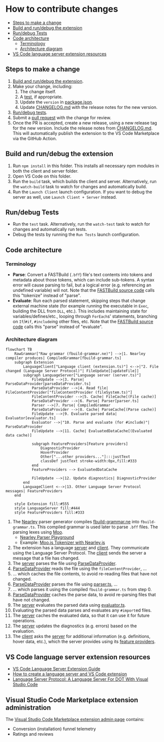# How to contribute changes

* [Steps to make a change](#steps-to-make-a-change)
* [Build and run/debug the extension](#build-and-rundebug-the-extension)
* [Run/debug Tests](#rundebug-tests)
* [Code architecture](#code-architecture)
  * [Terminology](#terminology)
  * [Architecture diagram](#architecture-diagram)
* [VS Code language server extension resources](#vs-code-language-server-extension-resources)

## Steps to make a change

1. [Build and run/debug the extension](#build-and-rundebug-the-extension).
2. Make your change, including:
    1. The change itself.
    2. A [test](server/src/test), if appropriate.
    3. Update the `version` in [package.json](package.json).
    4. Update [CHANGELOG.md](CHANGELOG.md) with the release notes for the new version.
3. [Run/debug tests](#rundebug-tests).
4. Submit a [pull request](https://github.com/harrisont/fastbuild-vscode/pulls) with the change for review.
5. Once the PR is accepted, create a new release, using a new release tag for the new version. Include the release notes from [CHANGELOG.md](CHANGELOG.md). This will automatically publish the extension to the VS Code Marketplace via the GitHub Action.

## Build and run/debug the extension

1. Run `npm install` in this folder. This installs all necessary npm modules in both the client and server folder.
2. Open VS Code on this folder.
3. Run the `build` task, which builds the client and server. Alternatively, run the `watch-build` task to watch for changes and automatically build.
4. Run the `Launch Client` launch configuration. If you want to debug the server as well, use `Launch Client + Server` instead.

## Run/debug Tests

* Run the `test` task. Alternatively, run the `watch-test` task to watch for changes and automatically run tests.
* Debug the tests by running the `Run Tests` launch configuration.

## Code architecture

### Terminology

* **Parse**:  Convert a FASTBuild (`.bff`) file's text contents into tokens and metadata about those tokens, which can include sub-tokens. A syntax error will cause parsing to fail, but a logical error (e.g. referencing an undefined variable) will not. Note that the [FASTBuild source code](https://github.com/fastbuild/fastbuild) calls this "tokenize" instead of "parse".
* **Evaluate**: Run each parsed statement, skipping steps that change external machine state (for example running the executable in `Exec`, building the DLL from `DLL`, etc.). This includes maintaining state for variables/defines/etc., looping through `ForEach`s' statements, branching on `If`/`#if`, `#include`ing other files, etc.  Note that the [FASTBuild source code](https://github.com/fastbuild/fastbuild) calls this "parse" instead of "evaluate".

### Architecture diagram

```mermaid
flowchart TB
    RawGrammar["Raw grammar (fbuild-grammar.ne)"] -->|1. Nearley compiler produces| CompiledGrammar[fbuild-grammar.ts]
    subgraph Extension
        LanguageClient["Language client (extension.ts)"] <-->|"2. File changed (Language Server Protocol)"| FileUpdate[[updateFile]]
        subgraph LanguageServer["Language server (server.ts)"]
            FileUpdate -->|3. Parse| ParseDataProvider[parseDataProvider.ts]
            ParseDataProvider -->|4. Read file| FileContentProvider["fileContentProvider (fileSystem.ts)"]
            FileContentProvider -->|5. Cache| FileCache[(File cache)]
            ParseDataProvider -->|6. Parse| Parser[parser.ts]
            Parser -->|7. Parse| CompiledGrammar
            ParseDataProvider -->|8. Cache| ParseCache[(Parse cache)]
            FileUpdate -->|9. Evaluate parsed data| Evaluator[evaluator.ts]
            Evaluator -->|"10. Parse and evaluate (for #include)"| ParseDataProvider
            FileUpdate -->|11. Cache| EvaluatedDataCache[(Evaluated data cache)]

            subgraph FeatureProviders[Feature providers]
                DiagnosticProvider
                HoverProvider
                Other["...other providers..."]:::justText
                classDef justText stroke-width:0px,fill:#333
            end
            FeatureProviders --> EvaluatedDataCache

            FileUpdate -->|12. Update diagnostics| DiagnosticProvider
        end
        LanguageClient <-->|13. Other Language Server Protocol messages| FeatureProviders
    end

    style Extension fill:#555
    style LanguageServer fill:#444
    style FeatureProviders fill:#333
```

1. The [Nearley](https://nearley.js.org/) parser generator compiles [fbuild-grammar.ne](server/src/fbuild-grammar.ne) into `fbuild-grammar.ts`. This compiled grammar is used later to parse `.bff` files. The parsing lexes using [Moo](https://github.com/no-context/moo).
   * [Nearley Parser Playground](https://omrelli.ug/nearley-playground/)
   * Example: [Moo.js Tokenizer with Nearley.js](https://www.youtube.com/watch?v=GP91_duEmk8)
2. The extension has a language [server](server/src/server.ts) and [client](client/src/extension.ts). They communicate using the Language Server Protocol. The [client](client/src/extension.ts) sends the server a message that a file has changed.
3. The [server](server/src/server.ts) parses the file using [ParseDataProvider](server/src/parseDataProvider.ts).
4. [ParseDataProvider](server/src/parseDataProvider.ts) reads the file using the `fileContentProvider`, ...
5. ... which caches the file contents, to avoid re-reading files that have not changed.
6. [ParseDataProvider](server/src/parseDataProvider.ts) parses the file using [parser.ts](server/src/parser.ts), ...
7. ... which parses it using the compiled `fbuild-grammar.ts` from step 0.
8. [ParseDataProvider](server/src/parseDataProvider.ts) caches the parse data, to avoid re-parsing files that have not changed.
9. The [server](server/src/server.ts) evaluates the parsed data using [evaluator.ts](server/src/evaluator.ts).
10. Evaluating the parsed data parses and evaluates any `#import`ed files.
11. The [server](server/src/server.ts) caches the evaluated data, so that it can use it for future operations.
12. The [server](server/src/server.ts) updates the diagnostics (e.g. errors) based on the evaluation.
13. The [client](client/src/extension.ts) asks the [server](server/src/server.ts) for additional information (e.g. definitions, hover data, etc.), which the server provides using its [feature providers](server/src/features/).

## VS Code language server extension resources

* [VS Code Language Server Extension Guide](https://code.visualstudio.com/api/language-extensions/language-server-extension-guide)
* [How to create a language server and VS Code extension](https://github.com/donaldpipowitch/how-to-create-a-language-server-and-vscode-extension)
* [Language Server Protocol: A Language Server For DOT With Visual Studio Code](https://tomassetti.me/language-server-dot-visual-studio/)

## Visual Studio Code Marketplace extension administration

The [Visual Studio Code Marketplace extension admin page](https://marketplace.visualstudio.com/manage/publishers/harrisont/extensions/fastbuild-support/hub?_a=acquisition) contains:
* Conversion (installation) funnel telemetry
* Ratings and reviews
